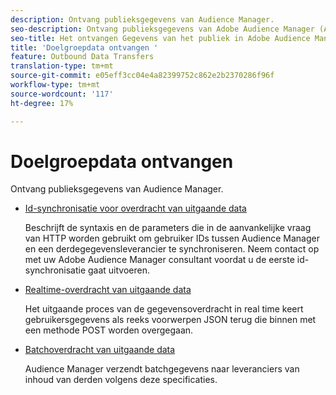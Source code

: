 ```yaml
---
description: Ontvang publieksgegevens van Audience Manager.
seo-description: Ontvang publieksgegevens van Adobe Audience Manager (AAM).
seo-title: Het ontvangen Gegevens van het publiek in Adobe Audience Manager (AAM)
title: 'Doelgroepdata ontvangen '
feature: Outbound Data Transfers
translation-type: tm+mt
source-git-commit: e05eff3cc04e4a82399752c862e2b2370286f96f
workflow-type: tm+mt
source-wordcount: '117'
ht-degree: 17%

---
```



# Doelgroepdata ontvangen 

Ontvang publieksgegevens van Audience Manager.

* [Id-synchronisatie voor overdracht van uitgaande data](id-sync-outbound.md)

   Beschrijft de syntaxis en de parameters die in de aanvankelijke vraag van HTTP worden gebruikt om gebruiker IDs tussen Audience Manager en een derdegegevensleverancier te synchroniseren. Neem contact op met uw Adobe Audience Manager consultant voordat u de eerste id-synchronisatie gaat uitvoeren.

* [Realtime-overdracht van uitgaande data](real-time-outbound-transfers/real-time-outbound-transfers.md)

   Het uitgaande proces van de gegevensoverdracht in real time keert gebruikersgegevens als reeks voorwerpen JSON terug die binnen met een methode POST worden overgegaan.

* [Batchoverdracht van uitgaande data ](batch-outbound-transfers/batch-outbound-overview.md)

   Audience Manager verzendt batchgegevens naar leveranciers van inhoud van derden volgens deze specificaties.
